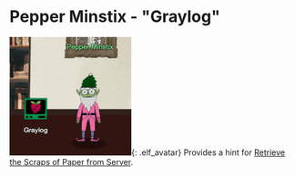 # Pepper Minstix - "Graylog"
![Pepper Minstix](../img/hints/h9/pepper_minstix.png){: .elf_avatar}
Provides a hint for [Retrieve the Scraps of Paper from Server](../../challenges/c9/).
